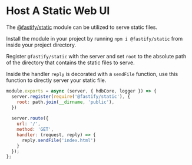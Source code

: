 # Host A Static Web UI

The [@fastify/static](https://github.com/fastify/fastify-static) module can be utilized to serve static files.

Install the module in your project by running `npm i @fastify/static` from inside your project directory.

Register `@fastify/static` with the server and set `root` to the absolute path of the directory that contains the static files to serve.

Inside the handler `reply` is decorated with a `sendFile` function, use this function to directly server your static file.

```javascript
module.exports = async (server, { hdbCore, logger }) => {
  server.register(require('@fastify/static'), {
    root: path.join(__dirname, 'public'),
  })
  
  server.route({
    url: '/',
    method: 'GET',
    handler: (request, reply) => {
      reply.sendFile('index.html')
    }
  });
};
```
